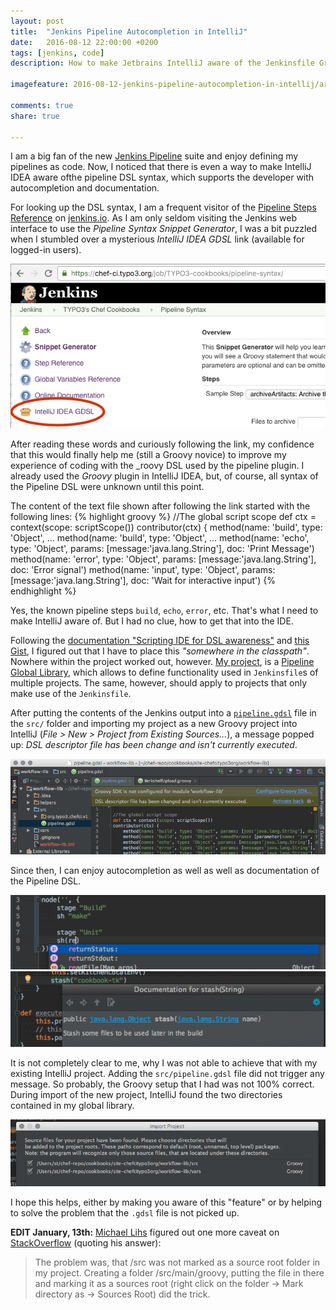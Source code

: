 ```yaml
---
layout: post
title:  "Jenkins Pipeline Autocompletion in IntelliJ"
date:   2016-08-12 22:00:00 +0200
tags: [jenkins, code]
description: How to make Jetbrains IntelliJ aware of the Jenkinsfile Groovy DSL 

imagefeature: 2016-08-12-jenkins-pipeline-autocompletion-in-intellij/artwork.jpg

comments: true
share: true

---
```


I am a big fan of the new [Jenkins Pipeline](https://jenkins.io/pipeline/getting-started-pipelines/) suite and enjoy defining my pipelines as code.
Now, I noticed that there is even a way to make IntelliJ IDEA aware ofthe pipeline DSL syntax, which supports the developer with autocompletion and documentation.  

For looking up the DSL syntax, I am a frequent visitor of the [Pipeline Steps Reference](https://jenkins.io/doc/pipeline/steps/) on [jenkins.io](https://jenkins.tio).
As I am only seldom visiting the Jenkins web interface to use the _Pipeline Syntax Snippet Generator_, I was a bit puzzled when I stumbled over a mysterious _IntelliJ IDEA GDSL_ link (available for logged-in users).

![Jenkins with link to the IntelliJ IDEA GDSL file](/images/2016-08-12-jenkins-pipeline-autocompletion-in-intellij/GDSL-link.png)

After reading these words and curiously following the link, my confidence that this would finally help me (still a Groovy novice) to improve my experience of coding with the _roovy DSL used by the pipeline plugin. I already used the _Groovy_ plugin in IntelliJ IDEA, but, of course, all syntax of the Pipeline DSL were unknown until this point.

The content of the text file shown after following the link started with the following lines:
{% highlight groovy %}
//The global script scope
def ctx = context(scope: scriptScope())
contributor(ctx) {
method(name: 'build', type: 'Object', ...
method(name: 'build', type: 'Object', ...
method(name: 'echo', type: 'Object', params: [message:'java.lang.String'], doc: 'Print Message')
method(name: 'error', type: 'Object', params: [message:'java.lang.String'], doc: 'Error signal')
method(name: 'input', type: 'Object', params: [message:'java.lang.String'], doc: 'Wait for interactive input')
{% endhighlight %}

Yes, the known pipeline steps `build`, `echo`, `error`, etc. That's what I need to make IntelliJ aware of. But I had no clue, how to get that into the IDE.


Following the [documentation "Scripting IDE for DSL awareness"](https://confluence.jetbrains.com/display/GRVY/Scripting+IDE+for+DSL+awareness) and [this Gist](https://gist.github.com/gclayburg/0107bdeb38349c6fc87a), I figured out that I have to place this _"somewhere in the classpath"_. Nowhere within the project worked out, however.
[My project](https://github.com/TYPO3-infrastructure/jenkins-pipeline-global-library-chefci/), is a [Pipeline Global Library](https://github.com/jenkinsci/workflow-cps-global-lib-plugin), which allows to define functionality used in `Jenkinsfile`s of multiple projects. The same, however, should apply to projects that only make use of the `Jenkinsfile`.

After putting the contents of the Jenkins output into a [`pipeline.gdsl`](https://github.com/TYPO3-infrastructure/jenkins-pipeline-global-library-chefci/blob/7c4fbc063cd033e36fdc4457d0cac4938e102b70/src/pipeline.gdsl) file in the `src/` folder and importing my project as a new Groovy project into IntelliJ (_File > New > Project from Existing Sources..._), a message popped up: _DSL descriptor file has been change and isn't currently executed_.

![message that DSL descriptor file is found](/images/2016-08-12-jenkins-pipeline-autocompletion-in-intellij/DSL-descriptor-file.png)

Since then, I can enjoy autocompletion as well as well as documentation of the Pipeline DSL.

![autocompletion](/images/2016-08-12-jenkins-pipeline-autocompletion-in-intellij/autocompletion.png)
![documentation](/images/2016-08-12-jenkins-pipeline-autocompletion-in-intellij/documentation.png)


It is not completely clear to me, why I was not able to achieve that with my existing IntelliJ project. Adding the `src/pipeline.gdsl` file did not trigger any message. So probably, the Groovy setup that I had was not 100% correct. During import of the new project, IntelliJ found the two directories contained in my global library.

![message that DSL descriptor file is found](/images/2016-08-12-jenkins-pipeline-autocompletion-in-intellij/import.png)

I hope this helps, either by making you aware of this "feature" or by helping to solve the problem that the `.gdsl` file is not picked up.
 
**EDIT January, 13th:** [Michael Lihs](http://lihsmi.ch) figured out one more caveat on [StackOverflow](http://stackoverflow.com/questions/41062514/use-gdsl-file-in-a-java-project-in-intellij) (quoting his answer):

<blockquote>
The problem was, that /src was not marked as a source root folder in my project. Creating a folder /src/main/groovy, putting the file in there and marking it as a sources root (right click on the folder -> Mark directory as -> Sources Root) did the trick.
</blockquote>